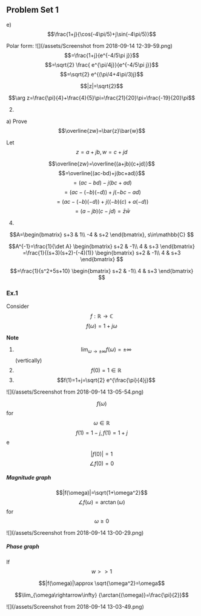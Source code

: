 ## Problem Set 1

e) $$\frac{1+j}{\cos(-4\pi/5)+j\sin(-4\pi/5)}$$

Polar form:
![](/assets/Screenshot from 2018-09-14 12-39-59.png)
$$=\frac{1+j}{e^{-4/5\pi j}}$$
$$=\sqrt{2} \frac{ e^{\pi/4j}}{e^{-4/5\pi j}}$$
$$=\sqrt{2} e^{(\pi/4+4\pi/3)j}$$

$$|z|=\sqrt{2}$$

$$\arg z=\frac{\pi}{4}+\frac{4}{5}\pi=\frac{21}{20}\pi=\frac{-19}{20}\pi$$

2)
a) Prove $$\overline{zw}=\bar{z}\bar{w}$$

Let $$z=a+jb, w=c+jd$$

$$\overline{zw}=\overline{(a+jb)(c+jd)}$$
$$=\overline{(ac-bd)+j(bc+ad)}$$
$$=(ac-bd)-j(bc+ad)$$
$$=(ac-(-b)(-d))+j(-bc-ad)$$
$$=(ac-(-b)(-d))+j((-b)(c)+a(-d))$$
$$=(a-jb)(c-jd)=\bar{z}\bar{w}$$

4)

$$A=\begin{bmatrix}
s+3 & 1\\
-4 & s+2
\end{bmatrix},
s\in\mathbb{C}
$$

$$A^{-1}=\frac{1}{\det A}
\begin{bmatrix}
s+2 & -1\\
4 & s+3
\end{bmatrix}
=\frac{1}{(s+3)(s+2)-(-4)(1)}
\begin{bmatrix}
s+2 & -1\\
4 & s+3
\end{bmatrix}
$$

$$=\frac{1}{s^2+5s+10}
\begin{bmatrix}
s+2 & -1\\
4 & s+3
\end{bmatrix}
$$

### Ex.1

Consider $$f:\mathbb{R}\rightarrow\mathbb{C}$$
$$f(\omega)=1+j\omega$$

**Note**

1. $$\lim_{\omega\rightarrow\pm \infty} f(\omega)=\pm \infty$$ (vertically)
2. $$f(0)=1\in\mathbb{R}$$
3. $$f(1)=1+j=\sqrt{2} e^{\frac{\pi}{4}j}$$

![](/assets/Screenshot from 2018-09-14 13-05-54.png)

$$f(\omega)$$ for $$\omega \in \mathbb{R}$$
$$f(1)=1-j, f(1)=1+j$$e

$$|f(0)|=1$$
$$\angle f(0)=0$$
##### Magnitude graph

$$|f(\omega)|=\sqrt{1+\omega^2}$$
$$\angle f(\omega)=\arctan(\omega)$$ for $$\omega \geq 0$$

![](/assets/Screenshot from 2018-09-14 13-00-29.png)

##### Phase graph

If $$w>>1$$

$$|f(\omega)|\approx \sqrt{\omega^2}=\omega$$

$$\lim_{\omega\rightarrow\infty} {\arctan{(\omega)}=\frac{\pi}{2}}$$

![](/assets/Screenshot from 2018-09-14 13-03-49.png)